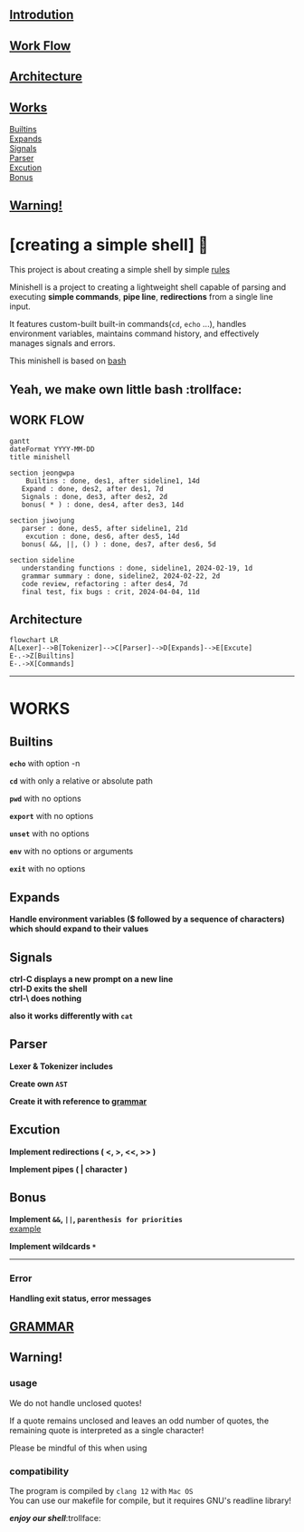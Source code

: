 ## [Introdution](#creating-a-simple-shell-shell)
## [Work Flow](#work-flow-1)
## [Architecture](#architecture-1)
## [Works](#works-1)
[Builtins](#builtins-1)   
[Expands](#expands-1)   
[Signals](#signals-1)   
[Parser](#parser-1)   
[Excution](#excution-1)   
[Bonus](#bonus-1)   

## [Warning!](#warning-1)

# [creating a simple shell] :shell:

This project is about creating a simple shell by simple [rules](minishell.pdf)   

Minishell is a project to creating a lightweight shell capable of parsing and executing **simple commands**, **pipe line**, **redirections** from a single line input.   

It features custom-built built-in commands(`cd`, `echo` ...), handles environment variables, maintains command history, and effectively manages signals and errors.   

This minishell is based on [bash](https://opensource.apple.com/source/bash/bash-106/doc/bashref.html)   

Yeah, we make own little bash :trollface:
---

## WORK FLOW

```mermaid
gantt
dateFormat YYYY-MM-DD
title minishell

section jeongwpa
	Builtins : done, des1, after sideline1, 14d
   Expand : done, des2, after des1, 7d
   Signals : done, des3, after des2, 2d
   bonus( * ) : done, des4, after des3, 14d

section jiwojung
   parser : done, des5, after sideline1, 21d
	excution : done, des6, after des5, 14d
   bonus( &&, ||, () ) : done, des7, after des6, 5d

section sideline
   understanding functions : done, sideline1, 2024-02-19, 1d
   grammar summary : done, sideline2, 2024-02-22, 2d
   code review, refactoring : after des4, 7d
   final test, fix bugs : crit, 2024-04-04, 11d
```

## Architecture
```mermaid
flowchart LR
A[Lexer]-->B[Tokenizer]-->C[Parser]-->D[Expands]-->E[Excute]
E-.->Z[Builtins]
E-.->X[Commands]

```

---

# WORKS

## Builtins

**`echo`** with option -n   

**`cd`** with only a relative or absolute path

**`pwd`** with no options

**`export`** with no options

**`unset`** with no options

**`env`** with no options or arguments

**`exit`** with no options

## Expands

**Handle environment variables ($ followed by a sequence of characters) which should expand to their values**   

## Signals

**ctrl-C displays a new prompt on a new line**   
**ctrl-D exits the shell**   
**ctrl-\ does nothing**   

**also it works differently with **`cat`****

## Parser

**Lexer & Tokenizer includes**

**Create own `AST`**

**Create it with reference to [grammar](#grammar)**   

## Excution

**Implement **redirections** ( <, >, <<, >> )**

**Implement **pipes** ( | character )**

## Bonus

**Implement `&&`, `||`, `parenthesis for priorities`**   
[example](https://github.com/orgs/shelldivers/discussions/13)

**Implement wildcards `*`**    

---

### Error

**Handling exit status, error messages**   

## [GRAMMAR](grammar.md)

## Warning!

### usage

We do not handle unclosed quotes!   

If a quote remains unclosed and leaves an odd number of quotes, the remaining quote is interpreted as a single character!   

Please be mindful of this when using   

### compatibility

The program is compiled by `clang 12` with `Mac OS`   
You can use our makefile for compile, but it requires GNU's readline library!

***enjoy our shell***:trollface:




